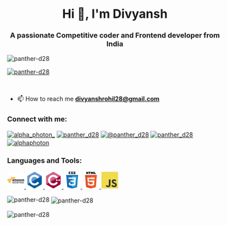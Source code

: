 <h1 align="center">Hi 👋, I'm Divyansh</h1>
<h3 align="center">A passionate Competitive coder and Frontend developer from India</h3>

<p align="left"> <img src="https://komarev.com/ghpvc/?username=panther-d28&label=Profile%20views&color=0e75b6&style=flat" alt="panther-d28" /> </p>

<p align="left"> <a href="https://github.com/ryo-ma/github-profile-trophy"><img src="https://github-profile-trophy.vercel.app/?username=panther-d28" alt="panther-d28" /></a> </p>

<p align="left"> <a href="https://twitter.com/" target="blank"><img src="https://img.shields.io/twitter/follow/?logo=twitter&style=for-the-badge" alt="" /></a> </p>

- 📫 How to reach me **divyanshrohil28@gmail.com**

<h3 align="left">Connect with me:</h3>
<p align="left">
<a href="https://instagram.com/alpha_photon_" target="blank"><img align="center" src="https://raw.githubusercontent.com/rahuldkjain/github-profile-readme-generator/neutral-icons/src/images/icons/Social/instagram.svg" alt="alpha_photon_" height="30" width="40" /></a>
<a href="https://www.codechef.com/users/panther_d28" target="blank"><img align="center" src="https://cdn.jsdelivr.net/npm/simple-icons@3.1.0/icons/codechef.svg" alt="panther_d28" height="30" width="40" /></a>
<a href="https://www.hackerrank.com/@panther_d28" target="blank"><img align="center" src="https://raw.githubusercontent.com/rahuldkjain/github-profile-readme-generator/neutral-icons/src/images/icons/Social/hackerrank.svg" alt="@panther_d28" height="30" width="40" /></a>
<a href="https://codeforces.com/profile/panther_d28" target="blank"><img align="center" src="https://cdn.jsdelivr.net/npm/simple-icons@3.0.1/icons/codeforces.svg" alt="panther_d28" height="30" width="40" /></a>
<a href="https://auth.geeksforgeeks.org/user/alphaphoton" target="blank"><img align="center" src="https://raw.githubusercontent.com/rahuldkjain/github-profile-readme-generator/neutral-icons/src/images/icons/Social/geeks-for-geeks.svg" alt="alphaphoton" height="30" width="40" /></a>
</p>

<h3 align="left">Languages and Tools:</h3>
<p align="left"> <a href="https://aws.amazon.com" target="_blank"> <img src="https://raw.githubusercontent.com/devicons/devicon/master/icons/amazonwebservices/amazonwebservices-original-wordmark.svg" alt="aws" width="40" height="40"/> </a> <a href="https://www.cprogramming.com/" target="_blank"> <img src="https://raw.githubusercontent.com/devicons/devicon/master/icons/c/c-original.svg" alt="c" width="40" height="40"/> </a> <a href="https://www.w3schools.com/cpp/" target="_blank"> <img src="https://raw.githubusercontent.com/devicons/devicon/master/icons/cplusplus/cplusplus-original.svg" alt="cplusplus" width="40" height="40"/> </a> <a href="https://www.w3schools.com/css/" target="_blank"> <img src="https://raw.githubusercontent.com/devicons/devicon/master/icons/css3/css3-original-wordmark.svg" alt="css3" width="40" height="40"/> </a> <a href="https://www.w3.org/html/" target="_blank"> <img src="https://raw.githubusercontent.com/devicons/devicon/master/icons/html5/html5-original-wordmark.svg" alt="html5" width="40" height="40"/> </a> <a href="https://developer.mozilla.org/en-US/docs/Web/JavaScript" target="_blank"> <img src="https://raw.githubusercontent.com/devicons/devicon/master/icons/javascript/javascript-original.svg" alt="javascript" width="40" height="40"/> </a> </p>

<p><img align="left" src="https://github-readme-stats.vercel.app/api/top-langs?username=panther-d28&show_icons=true&locale=en&layout=compact" alt="panther-d28" /></p>

<p>&nbsp;<img align="center" src="https://github-readme-stats.vercel.app/api?username=panther-d28&show_icons=true&locale=en" alt="panther-d28" /></p>

<p><img align="center" src="https://github-readme-streak-stats.herokuapp.com/?user=panther-d28&" alt="panther-d28" /></p>
